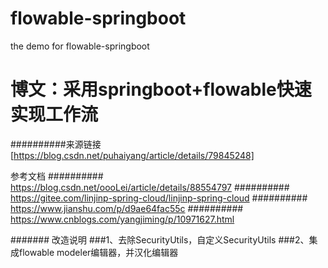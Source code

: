 # flowable-springboot
the demo for flowable-springboot
# 博文：采用springboot+flowable快速实现工作流
##########来源链接 [https://blog.csdn.net/puhaiyang/article/details/79845248]

参考文档
########## https://blog.csdn.net/oooLei/article/details/88554797
########## https://gitee.com/linjinp-spring-cloud/linjinp-spring-cloud
########## https://www.jianshu.com/p/d9ae64fac55c
########## https://www.cnblogs.com/yangjiming/p/10971627.html

####### 改造说明
###1、去除SecurityUtils，自定义SecurityUtils
###2、集成flowable modeler编辑器，并汉化编辑器



